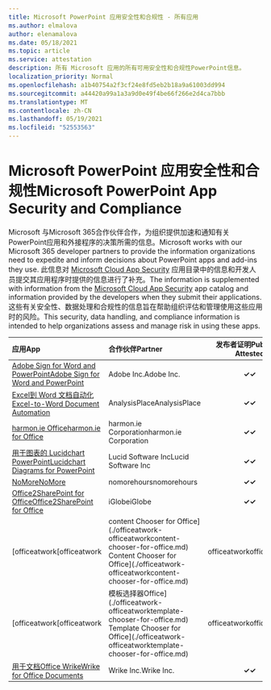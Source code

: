 ```yaml
---
title: Microsoft PowerPoint 应用安全性和合规性 - 所有应用
ms.author: elmalova
author: elenamalova
ms.date: 05/18/2021
ms.topic: article
ms.service: attestation
description: 所有 Microsoft 应用的所有可用安全性和合规性PowerPoint信息。
localization_priority: Normal
ms.openlocfilehash: a1b40754a2f3cf24e8fd5eb2b18a9a61003dd994
ms.sourcegitcommit: a44420a99a1a3a9d0e49f4be66f266e2d4ca7bbb
ms.translationtype: MT
ms.contentlocale: zh-CN
ms.lasthandoff: 05/19/2021
ms.locfileid: "52553563"
---
```

# <a name="microsoft-powerpoint-app-security-and-compliance"></a><span data-ttu-id="73d7d-103">Microsoft PowerPoint 应用安全性和合规性</span><span class="sxs-lookup"><span data-stu-id="73d7d-103">Microsoft PowerPoint App Security and Compliance</span></span>

<span data-ttu-id="73d7d-104">Microsoft 与Microsoft 365合作伙伴合作，为组织提供加速和通知有关PowerPoint应用和外接程序的决策所需的信息。</span><span class="sxs-lookup"><span data-stu-id="73d7d-104">Microsoft works with our Microsoft 365 developer partners to provide the information organizations need to expedite and inform decisions about PowerPoint apps and add-ins they use.</span></span> <span data-ttu-id="73d7d-105">此信息对 [Microsoft Cloud App Security](https://www.microsoft.com/en-us/enterprise-mobility-security/cloud-app-security) 应用目录中的信息和开发人员提交其应用程序时提供的信息进行了补充。</span><span class="sxs-lookup"><span data-stu-id="73d7d-105">The information is supplemented with information from the [Microsoft Cloud App Security](https://www.microsoft.com/en-us/enterprise-mobility-security/cloud-app-security) app catalog and information provided by the developers when they submit their applications.</span></span> <span data-ttu-id="73d7d-106">这些有关安全性、数据处理和合规性的信息旨在帮助组织评估和管理使用这些应用时的风险。</span><span class="sxs-lookup"><span data-stu-id="73d7d-106">This security, data handling, and compliance information is intended to help organizations assess and manage risk in using these apps.</span></span>

| <span data-ttu-id="73d7d-107">**应用**</span><span class="sxs-lookup"><span data-stu-id="73d7d-107">**App**</span></span> | <span data-ttu-id="73d7d-108">**合作伙伴**</span><span class="sxs-lookup"><span data-stu-id="73d7d-108">**Partner**</span></span> | <span data-ttu-id="73d7d-109">**发布者证明**</span><span class="sxs-lookup"><span data-stu-id="73d7d-109">**Publisher Attested**</span></span> | <span data-ttu-id="73d7d-110">**认证**</span><span class="sxs-lookup"><span data-stu-id="73d7d-110">**Certified**</span></span> |
|:--------|:------------|:----------------------:|:-------------:|
| [<span data-ttu-id="73d7d-111">Adobe Sign for Word and PowerPoint</span><span class="sxs-lookup"><span data-stu-id="73d7d-111">Adobe Sign for Word and PowerPoint</span></span>](./adobe-inc-sign-for-word-and-powerpoint.md) | <span data-ttu-id="73d7d-112">Adobe Inc.</span><span class="sxs-lookup"><span data-stu-id="73d7d-112">Adobe Inc.</span></span> | <span data-ttu-id="73d7d-113">**✓**</span><span class="sxs-lookup"><span data-stu-id="73d7d-113">**✓**</span></span> | <img alt="Certified application badge" src="../media/certified-badge.png" height="25" width="25" /> |
| [<span data-ttu-id="73d7d-114">Excel到 Word 文档自动化</span><span class="sxs-lookup"><span data-stu-id="73d7d-114">Excel-to-Word Document Automation</span></span>](./analysisplace-excel-to-word-document-automation.md) | <span data-ttu-id="73d7d-115">AnalysisPlace</span><span class="sxs-lookup"><span data-stu-id="73d7d-115">AnalysisPlace</span></span> | <span data-ttu-id="73d7d-116">**✓**</span><span class="sxs-lookup"><span data-stu-id="73d7d-116">**✓**</span></span> |  |
| [<span data-ttu-id="73d7d-117">harmon.ie Office</span><span class="sxs-lookup"><span data-stu-id="73d7d-117">harmon.ie for Office</span></span>](./harmonie-corporation-for-office.md) | <span data-ttu-id="73d7d-118">harmon.ie Corporation</span><span class="sxs-lookup"><span data-stu-id="73d7d-118">harmon.ie Corporation</span></span> | <span data-ttu-id="73d7d-119">**✓**</span><span class="sxs-lookup"><span data-stu-id="73d7d-119">**✓**</span></span> |  |
| [<span data-ttu-id="73d7d-120">用于图表的 Lucidchart PowerPoint</span><span class="sxs-lookup"><span data-stu-id="73d7d-120">Lucidchart Diagrams for PowerPoint</span></span>](./lucid-software-inc-lucidchart-diagrams-for-powerpoint.md) | <span data-ttu-id="73d7d-121">Lucid Software Inc</span><span class="sxs-lookup"><span data-stu-id="73d7d-121">Lucid Software Inc</span></span> | <span data-ttu-id="73d7d-122">**✓**</span><span class="sxs-lookup"><span data-stu-id="73d7d-122">**✓**</span></span> |  |
| [<span data-ttu-id="73d7d-123">NoMore</span><span class="sxs-lookup"><span data-stu-id="73d7d-123">NoMore</span></span>](./nomorehours-nomore.md) | <span data-ttu-id="73d7d-124">nomorehours</span><span class="sxs-lookup"><span data-stu-id="73d7d-124">nomorehours</span></span> | <span data-ttu-id="73d7d-125">**✓**</span><span class="sxs-lookup"><span data-stu-id="73d7d-125">**✓**</span></span> |  |
| [<span data-ttu-id="73d7d-126">Office2SharePoint for Office</span><span class="sxs-lookup"><span data-stu-id="73d7d-126">Office2SharePoint for Office</span></span>](./iglobe-office2sharepoint-for-office.md) | <span data-ttu-id="73d7d-127">iGlobe</span><span class="sxs-lookup"><span data-stu-id="73d7d-127">iGlobe</span></span> | <span data-ttu-id="73d7d-128">**✓**</span><span class="sxs-lookup"><span data-stu-id="73d7d-128">**✓**</span></span> | <img alt="Certified application badge" src="../media/certified-badge.png" height="25" width="25" /> |
| <span data-ttu-id="73d7d-129">[officeatwork</span><span class="sxs-lookup"><span data-stu-id="73d7d-129">[officeatwork</span></span> | <span data-ttu-id="73d7d-130">content Chooser for Office] (./officeatwork-officeatworkcontent-chooser-for-office.md) </span><span class="sxs-lookup"><span data-stu-id="73d7d-130">Content Chooser for Office](./officeatwork-officeatworkcontent-chooser-for-office.md)</span></span> | <span data-ttu-id="73d7d-131">officeatwork</span><span class="sxs-lookup"><span data-stu-id="73d7d-131">officeatwork</span></span> | <span data-ttu-id="73d7d-132">**✓**</span><span class="sxs-lookup"><span data-stu-id="73d7d-132">**✓**</span></span> | <img alt="Certified application badge" src="../media/certified-badge.png" height="25" width="25" /> |
| <span data-ttu-id="73d7d-133">[officeatwork</span><span class="sxs-lookup"><span data-stu-id="73d7d-133">[officeatwork</span></span> | <span data-ttu-id="73d7d-134">模板选择器Office] (./officeatwork-officeatworktemplate-chooser-for-office.md) </span><span class="sxs-lookup"><span data-stu-id="73d7d-134">Template Chooser for Office](./officeatwork-officeatworktemplate-chooser-for-office.md)</span></span> | <span data-ttu-id="73d7d-135">officeatwork</span><span class="sxs-lookup"><span data-stu-id="73d7d-135">officeatwork</span></span> | <span data-ttu-id="73d7d-136">**✓**</span><span class="sxs-lookup"><span data-stu-id="73d7d-136">**✓**</span></span> | <img alt="Certified application badge" src="../media/certified-badge.png" height="25" width="25" /> |
| [<span data-ttu-id="73d7d-137">用于文档Office Wrike</span><span class="sxs-lookup"><span data-stu-id="73d7d-137">Wrike for Office Documents</span></span>](./wrike-inc-for-office-documents.md) | <span data-ttu-id="73d7d-138">Wrike Inc.</span><span class="sxs-lookup"><span data-stu-id="73d7d-138">Wrike Inc.</span></span> | <span data-ttu-id="73d7d-139">**✓**</span><span class="sxs-lookup"><span data-stu-id="73d7d-139">**✓**</span></span> | <img alt="Certified application badge" src="../media/certified-badge.png" height="25" width="25" /> |

